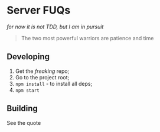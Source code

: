 # Server FUQs

*for now it is not TDD, but I am in pursuit*

> The two most powerful warriors are patience and time


## Developing

1. Get the *freaking* repo;
2. Go to the project root;
3. `npm install` - to install all deps;
5. `npm start`

## Building

See the quote